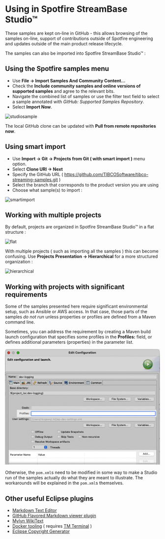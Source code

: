 # Using in Spotfire StreamBase Studio&trade;

These samples are kept on-line in GitHub - this allows browsing of the samples on-line,
support of contributions outside of Spotfire engineering and updates outside of the main
product release lifecycle.

The samples can also be imported into Spotfire StreamBase Studio&trade; :

## Using the Spotfire samples menu

* Use **File -> Import Samples And Community Content…**
* Check the **Include community samples and online versions of supported samples** and
  agree to the relevant bits.
* Navigate the combined list of samples or use the filter text field to select a
  sample annotated with _GitHub: Supported Samples Repository_.
* Select **Import Now**.

![studiosample](studiosample.gif)

The local GitHub clone can be updated with **Pull from remote repositories now**.

## Using smart import

* Use **Import -> Git -> Projects from Git ( with smart import )** menu option.  
* Select **Clone URI -> Next**
* Specify the GitHub URL ( https://github.com/TIBCOSoftware/tibco-streaming-samples.git )
* Select the branch that corresponds to the product version you are using
* Choose what sample(s) to import :

![smartimport](studioimport.gif)

## Working with multiple projects

By default, projects are organized in Spotfire StreamBase Studio&trade; in a flat structure :

![flat](flat.png)

With multiple projects ( such as importing all the samples ) this can become confusing.  Use
**Projects Presentation -> Hierarchical** for a more structured organization :

![hierarchical](hierarchical.gif)

## Working with projects with significant requirements

Some of the samples presented here require significant environmental
setup, such as Ansible or AWS access. In that case, those parts of the
samples _do not run_ unless properties or profiles are defined from
a Maven command line.

Sometimes, you can address the requirement by creating a Maven build
launch configuration that specifies some profiles in the **Profiles:**
field, or defines additional parameters (properties) in the parameter
list.

![m2e-configurations-profiles-and-parameters](m2e-configurations-profiles-and-parameters.png)

Otherwise, the `pom.xml`s need to be modified in some way to
make a Studio run of the samples actually do what they are meant to
illustrate. The workarounds will be explained in the `pom.xml`s
themselves.

## Other useful Eclipse plugins

* [Markdown Text Editor](https://marketplace.eclipse.org/content/markdown-text-editor)
* [GitHub Flavored Markdown viewer plugin](https://marketplace.eclipse.org/content/github-flavored-markdown-viewer-plugin)
* [Mylyn WikiText](https://marketplace.eclipse.org/content/mylyn-wikitext)
* [Docker tooling](https://marketplace.eclipse.org/content/eclipse-docker-tooling) ( requires [TM Terminal](https://marketplace.eclipse.org/content/tm-terminal) )
* [Eclipse Copyright Generator](https://jmini.github.io/Eclipse-Copyright-Generator/)

